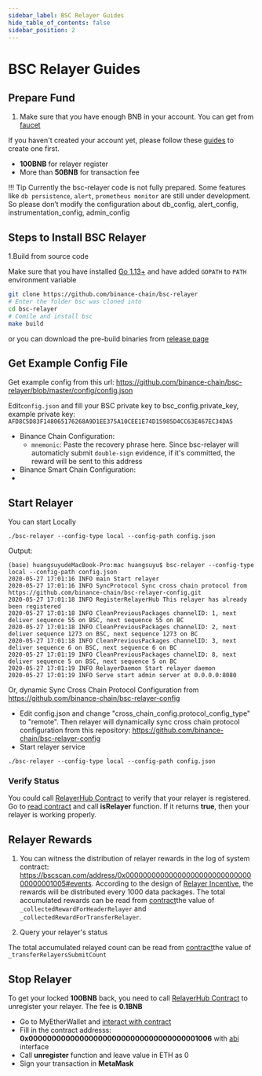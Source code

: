 ```yaml
---
sidebar_label: BSC Relayer Guides
hide_table_of_contents: false
sidebar_position: 2
---
```


# BSC Relayer Guides

## Prepare Fund

1. Make sure that you have enough BNB in your account. You can get from [faucet](https://testnet.binance.org/faucet-smart)

If you haven't created your account yet, please follow these [guides](wallet/metamask.md) to create one first.

* **100BNB** for relayer register
* More than **50BNB** for transaction fee

!!! Tip
		Currently the bsc-relayer code is not fully prepared. Some features like `db persistence`, `alert`, `prometheus monitor` are still under development. So please don’t modify the configuration about db_config, alert_config, instrumentation_config, admin_config

## Steps to Install BSC Relayer

1.Build from source code

Make sure that you have installed [Go 1.13+](https://golang.org/doc/install) and have added `GOPATH` to `PATH` environment variable

```bash
git clone https://github.com/binance-chain/bsc-relayer
# Enter the folder bsc was cloned into
cd bsc-relayer
# Comile and install bsc
make build
```

or you can download the pre-build binaries from [release page](https://github.com/binance-chain/bsc-relayer/releases/tag/v1.1.0)

## Get Example Config File
Get example config from this url: <https://github.com/binance-chain/bsc-relayer/blob/master/config/config.json>

Edit`config.json` and fill your BSC private key to bsc_config.private_key, example private key: `AFD8C5D83F148065176268A9D1EE375A10CEE1E74D15985D4CC63E467EC34DA5`

* Binance Chain Configuration:
	* `mnemonic`: Paste the recovery phrase here. Since bsc-relayer will automaticly submit `double-sign` evidence, if it's committed, the reward will be sent to this address
* Binance Smart Chain Configuration:
*

## Start Relayer

You can start Locally

```shell
./bsc-relayer --config-type local --config-path config.json
```

Output:

```
(base) huangsuyudeMacBook-Pro:mac huangsuyu$ bsc-relayer --config-type local --config-path config.json
2020-05-27 17:01:16 INFO main Start relayer
2020-05-27 17:01:16 INFO SyncProtocol Sync cross chain protocol from https://github.com/binance-chain/bsc-relayer-config.git
2020-05-27 17:01:18 INFO RegisterRelayerHub This relayer has already been registered
2020-05-27 17:01:18 INFO CleanPreviousPackages channelID: 1, next deliver sequence 55 on BSC, next sequence 55 on BC
2020-05-27 17:01:18 INFO CleanPreviousPackages channelID: 2, next deliver sequence 1273 on BSC, next sequence 1273 on BC
2020-05-27 17:01:18 INFO CleanPreviousPackages channelID: 3, next deliver sequence 6 on BSC, next sequence 6 on BC
2020-05-27 17:01:19 INFO CleanPreviousPackages channelID: 8, next deliver sequence 5 on BSC, next sequence 5 on BC
2020-05-27 17:01:19 INFO RelayerDaemon Start relayer daemon
2020-05-27 17:01:19 INFO Serve start admin server at 0.0.0.0:8080
```

Or, dynamic Sync Cross Chain Protocol Configuration from <https://github.com/binance-chain/bsc-relayer-config>

* Edit config.json and change "cross_chain_config.protocol_config_type" to "remote". Then relayer will dynamically sync cross chain protocol configuration from this repository: <https://github.com/binance-chain/bsc-relayer-config>
* Start relayer service

```shell
./bsc-relayer --config-type local --config-path config.json
```

### Verify Status

You could call [RelayerHub Contract](https://bscscan.com/address/0x0000000000000000000000000000000000001006) to verify that your relayer is registered. Go to [read contract](https://bscscan.com/address/0x0000000000000000000000000000000000001006#readContract) and call **isRelayer** function. If it returns **true**, then your relayer is working properly.


## Relayer Rewards

1. You can witness the distribution of relayer rewards in the log of system contract:  <https://bscscan.com/address/0x0000000000000000000000000000000000001005#events>. According to the design of [Relayer Incentive](learn/incentives.md), the rewards will be distributed every 1000 data packages. The total accumulated rewards can be read from [contract](https://bscscan.com/address/0x0000000000000000000000000000000000001005#readContract)the value of `_collectedRewardForHeaderRelayer` and `_collectedRewardForTransferRelayer`.

2. Query your relayer's status

The total accumulated relayed count can be read from [contract](https://bscscan.com/address/0x0000000000000000000000000000000000001005#readContract)the value of `_transferRelayersSubmitCount`


## Stop Relayer

To get your locked **100BNB** back, you need to call [RelayerHub Contract](https://bscscan.com/address/0x0000000000000000000000000000000000001006) to unregister your relayer. The fee is **0.1BNB**

* Go to MyEtherWallet and [interact with contract](https://www.myetherwallet.com/interface/interact-with-contract)
* Fill in the contract addresss: **0x0000000000000000000000000000000000001006** with [abi](relayerhub.abi) interface
* Call **unregister** function and leave value in ETH as 0
* Sign your transaction in **MetaMask**

